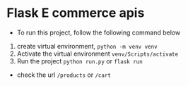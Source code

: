 # Flask E commerce apis

* To run this project, follow the following command below

1. create virtual environment, `python -m venv venv`
2. Activate the virtual environment `venv/Scripts/activate`
3. Run the project `python run.py` or `flask run`

* check the url `/products` or `/cart` 